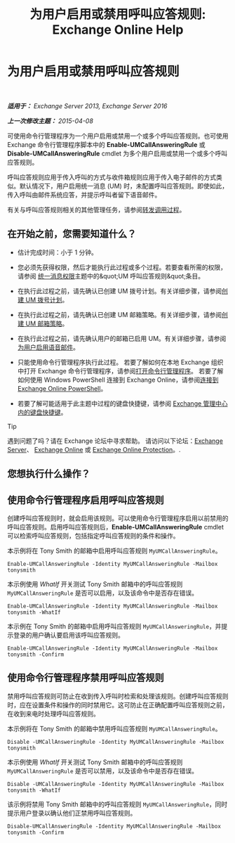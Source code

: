 ﻿---
title: '为用户启用或禁用呼叫应答规则: Exchange Online Help'
TOCTitle: 为用户启用或禁用呼叫应答规则
ms:assetid: f9e40ac3-117f-44f6-9ab1-dc9f4c72e8ac
ms:mtpsurl: https://technet.microsoft.com/zh-cn/library/Dn140252(v=EXCHG.150)
ms:contentKeyID: 54652257
ms.date: 05/23/2018
mtps_version: v=EXCHG.150
ms.translationtype: MT
---

# 为用户启用或禁用呼叫应答规则

 

_**适用于：** Exchange Server 2013, Exchange Server 2016_

_**上一次修改主题：** 2015-04-08_

可使用命令行管理程序为一个用户启用或禁用一个或多个呼叫应答规则。也可使用 Exchange 命令行管理程序脚本中的 **Enable-UMCallAnsweringRule** 或 **Disable-UMCallAnsweringRule** cmdlet 为多个用户启用或禁用一个或多个呼叫应答规则。

呼叫应答规则应用于传入呼叫的方式与收件箱规则应用于传入电子邮件的方式类似。默认情况下，用户启用统一消息 (UM) 时，未配置呼叫应答规则。即使如此，传入呼叫由邮件系统应答，并提示呼叫者留下语音邮件。

有关与呼叫应答规则相关的其他管理任务，请参阅[转发调用过程](forwarding-calls-procedures-exchange-2013-help.md)。

## 在开始之前，您需要知道什么？

  - 估计完成时间：小于 1 分钟。

  - 您必须先获得权限，然后才能执行此过程或多个过程。若要查看所需的权限，请参阅 [统一消息权限](unified-messaging-permissions-exchange-2013-help.md)主题中的\&quot;UM 呼叫应答规则\&quot;条目。

  - 在执行此过程之前，请先确认已创建 UM 拨号计划。有关详细步骤，请参阅[创建 UM 拨号计划](create-a-um-dial-plan-exchange-2013-help.md)。

  - 在执行此过程之前，请先确认已创建 UM 邮箱策略。有关详细步骤，请参阅[创建 UM 邮箱策略](create-a-um-mailbox-policy-exchange-2013-help.md)。

  - 在执行此过程之前，请先确认用户的邮箱已启用 UM。有关详细步骤，请参阅[为用户启用语音邮件](enable-a-user-for-voice-mail-exchange-2013-help.md)。

  - 只能使用命令行管理程序执行此过程。 若要了解如何在本地 Exchange 组织中打开 Exchange 命令行管理程序，请参阅[打开命令行管理程序](https://technet.microsoft.com/zh-cn/library/dd638134\(v=exchg.150\))。 若要了解如何使用 Windows PowerShell 连接到 Exchange Online，请参阅[连接到 Exchange Online PowerShell](https://go.microsoft.com/fwlink/p/?linkid=396554)。

  - 若要了解可能适用于此主题中过程的键盘快捷键，请参阅 [Exchange 管理中心内的键盘快捷键](keyboard-shortcuts-in-the-exchange-admin-center-exchange-online-protection-help.md)。

> [!tip]
> 遇到问题了吗？请在 Exchange 论坛中寻求帮助。 请访问以下论坛：<a href="https://go.microsoft.com/fwlink/p/?linkid=60612">Exchange Server</a>、 <a href="https://go.microsoft.com/fwlink/p/?linkid=267542">Exchange Online</a> 或 <a href="https://go.microsoft.com/fwlink/p/?linkid=285351">Exchange Online Protection</a>。.


## 您想执行什么操作？

## 使用命令行管理程序启用呼叫应答规则

创建呼叫应答规则时，就会启用该规则。可以使用命令行管理程序启用以前禁用的呼叫应答规则。启用呼叫应答规则后，**Enable-UMCallAnsweringRule** cmdlet 可以检索呼叫应答规则，包括指定呼叫应答规则的条件和操作。

本示例将在 Tony Smith 的邮箱中启用呼叫应答规则 `MyUMCallAnsweringRule`。

    Enable-UMCallAnsweringRule -Identity MyUMCallAnsweringRule -Mailbox tonysmith

本示例使用 *WhatIf* 开关测试 Tony Smith 邮箱中的呼叫应答规则 `MyUMCallAnsweringRule` 是否可以启用，以及该命令中是否存在错误。

    Enable-UMCallAnsweringRule -Identity MyUMCallAnsweringRule -Mailbox tonysmith -WhatIf

本示例在 Tony Smith 的邮箱中启用呼叫应答规则 `MyUMCallAnsweringRule`，并提示登录的用户确认要启用该呼叫应答规则。

    Enable-UMCallAnsweringRule -Identity MyUMCallAnsweringRule -Mailbox tonysmith -Confirm

## 使用命令行管理程序禁用呼叫应答规则

禁用呼叫应答规则可防止在收到传入呼叫时检索和处理该规则。创建呼叫应答规则时，应在设置条件和操作的同时禁用它。这可防止在正确配置呼叫应答规则之前，在收到来电时处理呼叫应答规则。

本示例将在 Tony Smith 的邮箱中禁用呼叫应答规则 `MyUMCallAnsweringRule`。

    Disable -UMCallAnsweringRule -Identity MyUMCallAnsweringRule -Mailbox tonysmith

本示例使用 *WhatIf* 开关测试 Tony Smith 邮箱中的呼叫应答规则 `MyUMCallAnsweringRule` 是否可以禁用，以及该命令中是否存在错误。

    Disable -UMCallAnsweringRule -Identity MyUMCallAnsweringRule -Mailbox tonysmith -WhatIf

该示例将禁用 Tony Smith 邮箱中的呼叫应答规则 `MyUMCallAnsweringRule`，同时提示用户登录以确认他们正禁用呼叫应答规则。

    Disable-UMCallAnsweringRule -Identity MyUMCallAnsweringRule -Mailbox tonysmith -Confirm

